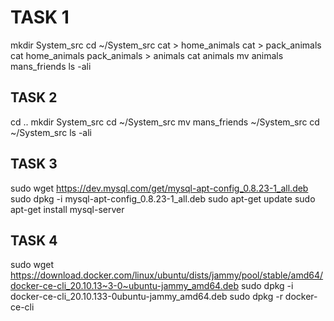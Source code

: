 # TASK 1

mkdir System_src
cd ~/System_src
cat > home_animals
cat > pack_animals
cat home_animals pack_animals > animals
cat animals
mv animals mans_friends
ls -ali

## TASK 2

cd ..
mkdir System_src
cd ~/System_src
mv mans_friends ~/System_src
cd ~/System_src
ls -ali

## TASK 3

sudo wget <https://dev.mysql.com/get/mysql-apt-config_0.8.23-1_all.deb>
sudo dpkg -i mysql-apt-config_0.8.23-1_all.deb
sudo apt-get update
sudo apt-get install mysql-server

## TASK 4

sudo wget <https://download.docker.com/linux/ubuntu/dists/jammy/pool/stable/amd64/docker-ce-cli_20.10.13~3-0~ubuntu-jammy_amd64.deb>
sudo dpkg -i docker-ce-cli_20.10.133-0ubuntu-jammy_amd64.deb
sudo dpkg -r docker-ce-cli

